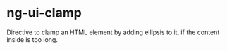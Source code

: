 # ng-ui-clamp
Directive to clamp an HTML element by adding ellipsis to it, if the content inside is too long.
